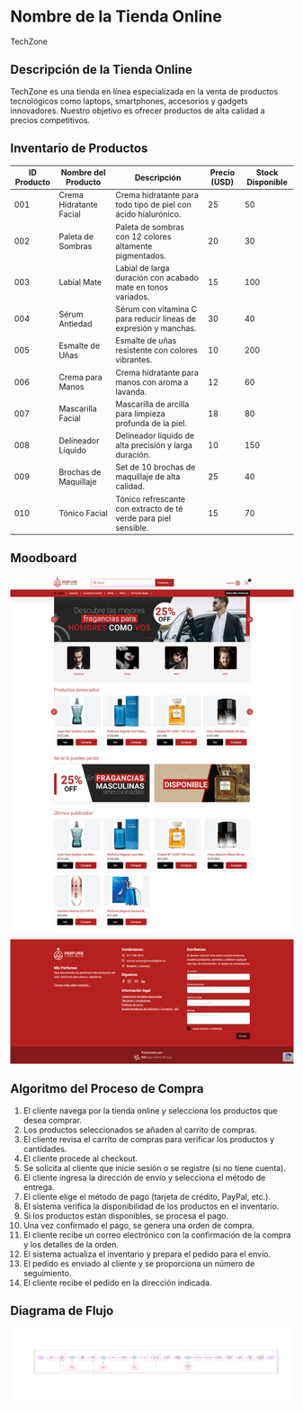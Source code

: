 # Nombre de la Tienda Online
TechZone

## Descripción de la Tienda Online
TechZone es una tienda en línea especializada en la venta de productos tecnológicos como laptops, smartphones, accesorios y gadgets innovadores. Nuestro objetivo es ofrecer productos de alta calidad a precios competitivos.

## Inventario de Productos

| ID Producto | Nombre del Producto       | Descripción                                     | Precio (USD) | Stock Disponible |
|-------------|---------------------------|-------------------------------------------------|--------------|------------------|
| 001         | Crema Hidratante Facial   | Crema hidratante para todo tipo de piel con ácido hialurónico. | 25           | 50               |
| 002         | Paleta de Sombras         | Paleta de sombras con 12 colores altamente pigmentados. | 20           | 30               |
| 003         | Labial Mate               | Labial de larga duración con acabado mate en tonos variados. | 15           | 100              |
| 004         | Sérum Antiedad            | Sérum con vitamina C para reducir líneas de expresión y manchas. | 30           | 40               |
| 005         | Esmalte de Uñas           | Esmalte de uñas resistente con colores vibrantes. | 10           | 200              |
| 006         | Crema para Manos          | Crema hidratante para manos con aroma a lavanda. | 12           | 60               |
| 007         | Mascarilla Facial         | Mascarilla de arcilla para limpieza profunda de la piel. | 18           | 80               |
| 008         | Delineador Líquido        | Delineador líquido de alta precisión y larga duración. | 10           | 150              |
| 009         | Brochas de Maquillaje     | Set de 10 brochas de maquillaje de alta calidad. | 25           | 40               |
| 010         | Tónico Facial             | Tónico refrescante con extracto de té verde para piel sensible. | 15           | 70               |

## Moodboard
![Moodboard](/docs/Practica-10/IMG/tIENDAONLINE.png)

## Algoritmo del Proceso de Compra

1. El cliente navega por la tienda online y selecciona los productos que desea comprar.
2. Los productos seleccionados se añaden al carrito de compras.
3. El cliente revisa el carrito de compras para verificar los productos y cantidades.
4. El cliente procede al checkout.
5. Se solicita al cliente que inicie sesión o se registre (si no tiene cuenta).
6. El cliente ingresa la dirección de envío y selecciona el método de entrega.
7. El cliente elige el método de pago (tarjeta de crédito, PayPal, etc.).
8. El sistema verifica la disponibilidad de los productos en el inventario.
9. Si los productos están disponibles, se procesa el pago.
10. Una vez confirmado el pago, se genera una orden de compra.
11. El cliente recibe un correo electrónico con la confirmación de la compra y los detalles de la orden.
12. El sistema actualiza el inventario y prepara el pedido para el envío.
13. El pedido es enviado al cliente y se proporciona un número de seguimiento.
14. El cliente recibe el pedido en la dirección indicada.

## Diagrama de Flujo

![Diagrama](/docs/Practica-10/IMG/_Diagrama%20de%20flujo.png)